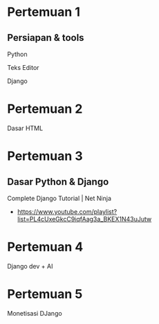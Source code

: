 # Pertemuan 1
## Persiapan & tools
Python

Teks Editor

Django

# Pertemuan 2
Dasar HTML

# Pertemuan 3
## Dasar Python & Django

Complete Django Tutorial | Net Ninja
- https://www.youtube.com/playlist?list=PL4cUxeGkcC9iqfAag3a_BKEX1N43uJutw

# Pertemuan 4
Django dev + AI

# Pertemuan 5
Monetisasi DJango
